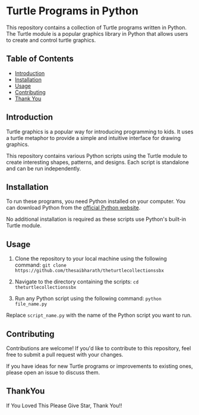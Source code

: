 # Turtle Programs in Python

This repository contains a collection of Turtle programs written in Python. The Turtle module is a popular graphics library in Python that allows users to create and control turtle graphics.

## Table of Contents

- [Introduction](#introduction)
- [Installation](#installation)
- [Usage](#usage)
- [Contributing](#contributing)
- [Thank You](#ThankYou)

## Introduction

Turtle graphics is a popular way for introducing programming to kids. It uses a turtle metaphor to provide a simple and intuitive interface for drawing graphics.

This repository contains various Python scripts using the Turtle module to create interesting shapes, patterns, and designs. Each script is standalone and can be run independently.

## Installation

To run these programs, you need Python installed on your computer. You can download Python from the [official Python website](https://www.python.org/downloads/).

No additional installation is required as these scripts use Python's built-in Turtle module.

## Usage

1. Clone the repository to your local machine using the following command:
`git clone https://github.com/thesaibharath/theturtlecollectionssbx`

2. Navigate to the directory containing the scripts:
`cd theturtlecollectionssbx`

3. Run any Python script using the following command:
`python file_name.py`


Replace `script_name.py` with the name of the Python script you want to run.

## Contributing

Contributions are welcome! If you'd like to contribute to this repository, feel free to submit a pull request with your changes.

If you have ideas for new Turtle programs or improvements to existing ones, please open an issue to discuss them.

## ThankYou

If You Loved This Please Give Star, Thank You!!